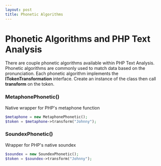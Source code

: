 ```yaml
---
layout: post
title: Phonetic Algorithms
---
```



# Phonetic Algorithms and PHP Text Analysis

There are couple phonetic algorithms available within PHP Text Analysis. Phonetic algorithms are 
commonly used to match data based on the pronunciation. Each phonetic algorithm implements the 
**ITokenTransformation** interface. Create an instance of the class then call **transform** on the
token. 

### MetaphonePhonetic()
Native wrapper for PHP's metaphone function

```php
$metaphone = new MetaphonePhonetic();
$token = $metaphone->transform("Johnny");
```

### SoundexPhonetic()
Wrapper for PHP's native soundex 

```php
$soundex = new SoundexPhonetic();
$token = $soundex->transform("Johnny");
```

